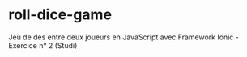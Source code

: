 # roll-dice-game

Jeu de dés entre deux joueurs en JavaScript avec Framework Ionic - Exercice n° 2 (Studi)
